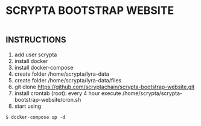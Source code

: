 # SCRYPTA BOOTSTRAP WEBSITE
<p><a href="https://camo.githubusercontent.com/4e892209b4b1e2d1a773ec97e544a92f068a6f0b/68747470733a2f2f6d69726f2e6d656469756d2e636f6d2f6d61782f333136382f312a31674778414b57714b5135577a635170755f766932412e6a706567" target="_blank" rel="noopener noreferrer"><img style="display: block; margin-left: auto; margin-right: auto;" src="https://camo.githubusercontent.com/4e892209b4b1e2d1a773ec97e544a92f068a6f0b/68747470733a2f2f6d69726f2e6d656469756d2e636f6d2f6d61782f333136382f312a31674778414b57714b5135577a635170755f766932412e6a706567" alt="" data-canonical-src="https://miro.medium.com/max/3168/1*1gGxAKWqKQ5WzcQpu_vi2A.jpeg" /></a></p>

## INSTRUCTIONS

1. add user scrypta
2. install docker
3. install docker-compose
4. create folder /home/scrypta/lyra-data
5. create folder /home/scrypta/lyra-data/files
6. git clone https://github.com/scryptachain/scrypta-bootstrap-website.git
7. install crontab (root): every 4 hour execute /home/scrypta/scrypta-bootstrap-website/cron.sh
8. start using

```
$ docker-compose up -d
```

